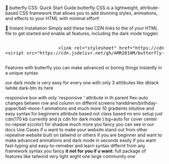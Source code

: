 🦋 butterfly CSS: Quick Start Guide
butterfly CSS is a lightweight, attribute-based CSS framework that allows you to add stunning styles, animations, and effects to your HTML with minimal effort!

🚀 Instant Installation
Simply add these two CDN links to the <head> of your HTML file to get started and enable all features, including the dark mode toggler.

<pre>

                    &lt;link rel="stylesheet" href="https://cdn.jsdelivr.net/gh/AMR2010M/butterfly-css@latest/attributes.css"&gt;
&lt;script src="https://cdn.jsdelivr.net/gh/AMR2010M/butterfly-css@latest/dark.js"&gt;&lt;/script&gt;
                </pre>
                
Features
with butterfly you can make advanced or boring things instantly in a unique syntax

our dark mode is very easy for every one with only 3 atttibutes like dblack lwhite dark-btn its here


responsive box with only 'responsive ' attribute in th parent
flex-auto changes betwen row and column on differnt screens
handdrwn/birthday-paper/ball-move-1 animations and much more
10 gradients
intuitive and easy syntax for beginners
attribute based not class based
no env setup just cdn(170 kb currently and js cdn for dark mode )
bg=auto for cover center no-repeat
s{color} for shadow
much more you fancy you can see in our docs
Use Cases
if u want to make your website stand out from other repeative website built on tailwind or others
if you are beginner and want to make advanced animations and dark mode in seconds easily
if you want fast-typing and easy-to-remeber and learn syntax differnt from any framework syntax you fancy
**it not for you if u want:**
full package of features like tailwind
very light wight one
large community one



